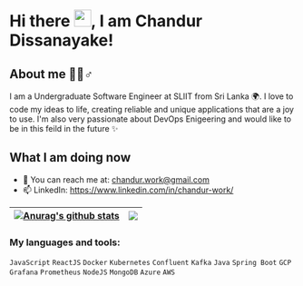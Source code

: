 # Hi there <img src="https://raw.githubusercontent.com/MartinHeinz/MartinHeinz/master/wave.gif" style="max-width:100%;" width="30px">,  I am Chandur Dissanayake!

## About me 🙋‍♂️♂️

I am a Undergraduate Software Engineer at SLIIT from Sri Lanka 🌍. I love to code my ideas to life, creating reliable and unique applications that are a joy to use. I'm also very passionate about DevOps Enigeering and would like to be in this feild in the future ✨

## What I am doing now

* 📮 You can reach me at: chandur.work@gmail.com
* 📫 LinkedIn: https://www.linkedin.com/in/chandur-work/

| <a href="https://github.com/anuraghazra/github-readme-stats"><img align="center" src="https://github-readme-stats.vercel.app/api?username=anuraghazra&show_icons=true&include_all_commits=true&theme=buefy&hide_border=true" alt="Anurag's github stats" /></a> | <a href="https://github.com/anuraghazra/github-readme-stats"><img align="center" src="https://github-readme-stats.vercel.app/api/top-langs/?username=anuraghazra&layout=compact&theme=buefy&hide_border=true" /></a> |
| ------------- | ------------- |

### My languages and tools: 
<code>JavaScript</code>
<code>ReactJS</code>
<code>Docker</code>
<code>Kubernetes</code>
<code>Confluent</code>
<code>Kafka</code>
<code>Java</code>
<code>Spring Boot</code>
<code>GCP</code>
<code>Grafana</code>
<code>Prometheus</code>
<code>NodeJS</code>
<code>MongoDB</code>
<code>Azure</code>
<code>AWS</code>

